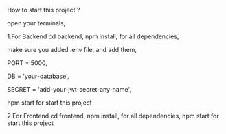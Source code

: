 How to  start this project ?

open your terminals,

1.For Backend
cd backend,
npm install, for all dependencies,

make sure you added .env file, and add them,

PORT = 5000,

DB = 'your-database',

SECRET = 'add-your-jwt-secret-any-name',

npm start for start this project



2.For Frontend
cd frontend,
npm install, for all dependencies,
npm start for start this project



